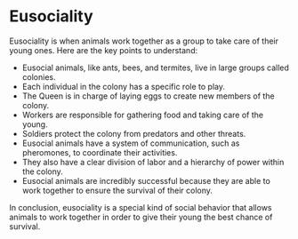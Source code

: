 # Eusociality

Eusociality is when animals work together as a group to take care of their young ones. Here are the key points to understand:

- Eusocial animals, like ants, bees, and termites, live in large groups called colonies.
- Each individual in the colony has a specific role to play.
- The Queen is in charge of laying eggs to create new members of the colony.
- Workers are responsible for gathering food and taking care of the young.
- Soldiers protect the colony from predators and other threats.
- Eusocial animals have a system of communication, such as pheromones, to coordinate their activities.
- They also have a clear division of labor and a hierarchy of power within the colony.
- Eusocial animals are incredibly successful because they are able to work together to ensure the survival of their colony.

In conclusion, eusociality is a special kind of social behavior that allows animals to work together in order to give their young the best chance of survival.
